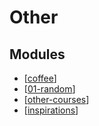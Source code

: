 Other
===

Modules
---

- [[coffee]]
- [[01-random]]
- [[other-courses]]
- [[inspirations]]

[//begin]: # "Autogenerated link references for markdown compatibility"
[coffee]: coffee/coffee.md "Coffee"
[01-random]: 01-random.md "Random"
[other-courses]: other-courses/other-courses.md "Other Courses"
[inspirations]: inspirations/inspirations.md "Inspirations"
[//end]: # "Autogenerated link references"
